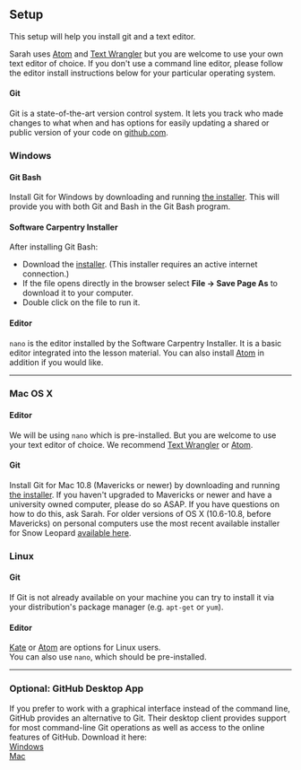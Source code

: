 ## Setup

This setup will help you install git and a text editor.  

Sarah uses [Atom](https://atom.io/) and
[Text Wrangler](http://www.barebones.com/products/textwrangler/)
but you are welcome to use your own text editor of choice.
If you don't use a command line editor, please follow the editor install instructions below
for your particular operating system.

#### Git

Git is a state-of-the-art version control system. It
lets you track who made changes to what when and has
options for easily updating a shared or public version of
your code on [github.com](https://github.com/).

### Windows

#### Git Bash

Install Git for Windows by downloading and running
[the installer](http://msysgit.github.io/).
This will provide you with both Git and Bash in the Git Bash program.

#### Software Carpentry Installer

After installing Git Bash:

- Download the [installer](http://files.software-carpentry.org/SWCarpentryInstaller.exe).
  (This installer requires an active internet connection.)
- If the file opens directly in the browser select **File &rarr; Save Page As**
  to download it to your computer.
- Double click on the file to run it.

#### Editor

`nano` is the editor installed by the Software Carpentry Installer.
It is a basic editor integrated into the lesson material.
You can also install [Atom](https://atom.io/) in addition if you would like.

---

### Mac OS X

#### Editor

We will be using `nano` which is pre-installed.  But you are welcome to use your
text editor of choice.
We recommend
[Text Wrangler](http://www.barebones.com/products/textwrangler/) or
[Atom](https://atom.io/).

#### Git

Install Git for Mac 10.8 (Mavericks or newer) by downloading and running
[the installer](http://git-scm.com/downloads).  If you haven't upgraded to Mavericks or newer and have a university owned computer, please do so ASAP.  If you have questions on how to do this, ask Sarah.
For older
versions of OS X (10.6-10.8, before Mavericks) on personal computers use the most recent available
installer for Snow Leopard [available
here](http://sourceforge.net/projects/git-osx-installer/files/).  


### Linux

#### Git

If Git is not already available on your machine you can try
to install it via your distribution's package manager
(e.g. `apt-get` or `yum`).

#### Editor

[Kate](http://kate-editor.org/) or [Atom](https://atom.io/) are options for Linux users.  
You can also use `nano`,
which should be pre-installed.

---
### Optional: GitHub Desktop App

If you prefer to work with a graphical interface instead of the command line, GitHub provides an alternative to Git. Their desktop client provides support for most command-line Git operations as well as access to the online features of GitHub. Download it here:  
[Windows](https://windows.github.com/)  
[Mac](https://mac.github.com/)
